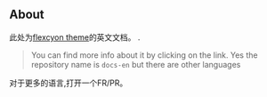 ## About
此处为[flexcyon theme](https://github.com/bladeacer/flexcyon)的英文文档。
.
> You can find more info about it by clicking on the link.
> Yes the repository name is `docs-en` but there are other languages

对于更多的语言,打开一个FR/PR。

